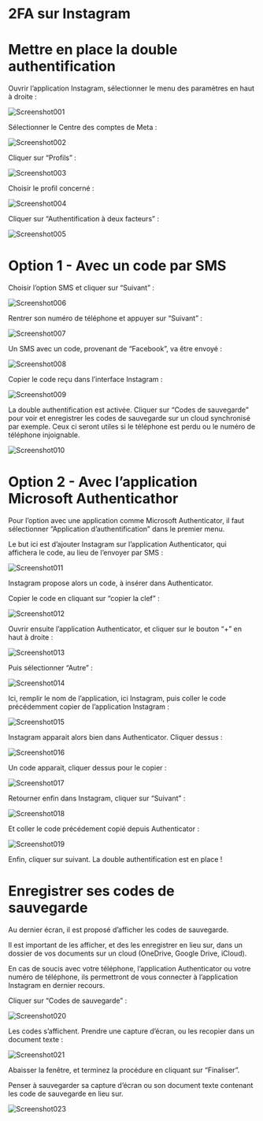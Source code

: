 # 2FA sur Instagram

# Mettre en place la double authentification

Ouvrir l’application Instagram, sélectionner le menu des paramètres en haut à droite :

![Screenshot001](/screenshots/mfa-instagram/screenshot001.jpg)

Sélectionner le Centre des comptes de Meta :

![Screenshot002](/screenshots/mfa-instagram/screenshot002.jpg)

Cliquer sur “Profils” : 

![Screenshot003](/screenshots/mfa-instagram/screenshot003.jpg)



Choisir le profil concerné : 

![Screenshot004](/screenshots/mfa-instagram/screenshot004.jpg)


Cliquer sur “Authentification à deux facteurs” : 

![Screenshot005](/screenshots/mfa-instagram/screenshot005.jpg)


# Option 1 - Avec un code par SMS

Choisir l’option SMS et cliquer sur “Suivant” :

![Screenshot006](/screenshots/mfa-instagram/screenshot006.jpg)


Rentrer son numéro de téléphone et appuyer sur “Suivant” : 

![Screenshot007](/screenshots/mfa-instagram/screenshot007.jpg)



Un SMS avec un code, provenant de “Facebook”, va être envoyé : 

![Screenshot008](/screenshots/mfa-instagram/screenshot008.jpg)



Copier le code reçu dans l’interface Instagram : 

![Screenshot009](/screenshots/mfa-instagram/screenshot009.jpg)


La double authentification est activée. Cliquer sur “Codes de sauvegarde” pour voir et enregistrer les codes de sauvegarde sur un cloud synchronisé par exemple. Ceux ci seront utiles si le téléphone est perdu ou le numéro de téléphone injoignable.

![Screenshot010](/screenshots/mfa-instagram/screenshot010.jpg)



# Option 2 - Avec l’application Microsoft Authenticathor

Pour l’option avec une application comme Microsoft Authenticator, il faut sélectionner “Application d’authentification” dans le premier menu.

Le but ici est d’ajouter Instagram sur l’application Authenticator, qui affichera le code, au lieu de l’envoyer par SMS : 

![Screenshot011](/screenshots/mfa-instagram/screenshot011.jpg)

Instagram propose alors un code, à insérer dans Authenticator.

Copier le code en cliquant sur “copier la clef” :

![Screenshot012](/screenshots/mfa-instagram/screenshot012.jpg)



Ouvrir ensuite l’application Authenticator, et cliquer sur le bouton “+” en haut à droite : 

![Screenshot013](/screenshots/mfa-instagram/screenshot013.jpg)



Puis sélectionner “Autre” :

![Screenshot014](/screenshots/mfa-instagram/screenshot014.jpg)

Ici, remplir le nom de l’application, ici Instagram, puis coller le code précédemment copier de l’application Instagram : 

![Screenshot015](/screenshots/mfa-instagram/screenshot015.jpg)

Instagram apparait alors bien dans Authenticator. Cliquer dessus : 

![Screenshot016](/screenshots/mfa-instagram/screenshot016.jpg)

Un code apparait, cliquer dessus pour le copier : 

![Screenshot017](/screenshots/mfa-instagram/screenshot017.jpg)

Retourner enfin dans Instagram, cliquer sur “Suivant” : 

![Screenshot018](/screenshots/mfa-instagram/screenshot018.jpg)

Et coller le code précédement copié depuis Authenticator : 

![Screenshot019](/screenshots/mfa-instagram/screenshot019.jpg)

Enfin, cliquer sur suivant. La double authentification est en place !

# Enregistrer ses codes de sauvegarde

Au dernier écran, il est proposé d’afficher les codes de sauvegarde.

Il est important de les afficher, et des les enregistrer en lieu sur, dans un dossier de vos documents sur un cloud (OneDrive, Google Drive, iCloud).

En cas de soucis avec votre téléphone, l’application Authenticator ou votre numéro de téléphone, ils permettront de vous connecter à l’application Instagram en dernier recours.

Cliquer sur “Codes de sauvegarde” : 

![Screenshot020](/screenshots/mfa-instagram/screenshot020.jpg)

Les codes s’affichent. Prendre une capture d’écran, ou les recopier dans un document texte : 

![Screenshot021](/screenshots/mfa-instagram/screenshot021.jpg)

Abaisser la fenêtre, et terminez la procédure en cliquant sur “Finaliser”.

Penser à sauvegarder sa capture d’écran ou son document texte contenant les code de sauvegarde en lieu sur.

![Screenshot023](/screenshots/mfa-instagram/screenshot023.jpg)
